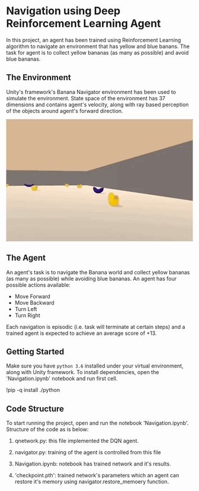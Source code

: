 # Navigation using Deep Reinforcement Learning Agent

In this project, an agent has been trained using Reinforcement Learning algorithm to navigate an environment that has yellow and blue banans. The task for agent is to collect yellow bananas (as many as possible) and avoid blue bananas.


## The Environment

Unity's framework's Banana Navigator environment has been used to simulate the environment. State space of the environment has 37 dimensions and contains agent's velocity, along with ray based perception of the objects around agent's forward direction.

![environment](images/environment.gif)


## The Agent

An agent's task is to navigate the Banana world and collect yellow bananas (as many as possible) while avoiding blue bananas. An agent has four possible actions available: 

- Move Forward
- Move Backward
- Turn Left 
- Turn Right

Each navigation is episodic (i.e. task will terminate at certain steps) and a trained agent is expected to achieve an average score of +13. 


## Getting Started

Make sure you have `python 3.6` installed under your virtual environment, along with Unity framework. To install dependencies, open the 'Navigation.ipynb' notebook and run first cell.

!pip -q install ./python

## Code Structure

To start running the project, open and run the notebook 'Navigation.ipynb'. Structure of the code as is below:

1. qnetwork.py: this file implemented the DQN agent.

2. navigator.py: training of the agent is controlled from this file

3. Navigation.ipynb: notebook has trained network and it's results.
 
4. 'checkpoint.pth': trained network's parameters which an agent can restore it's memory using navigator.restore_memoery function.